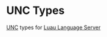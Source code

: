 # UNC Types
[UNC](https://github.com/unified-naming-convention/NamingStandard) types for [Luau Language Server](https://github.com/JohnnyMorganz/luau-lsp)
